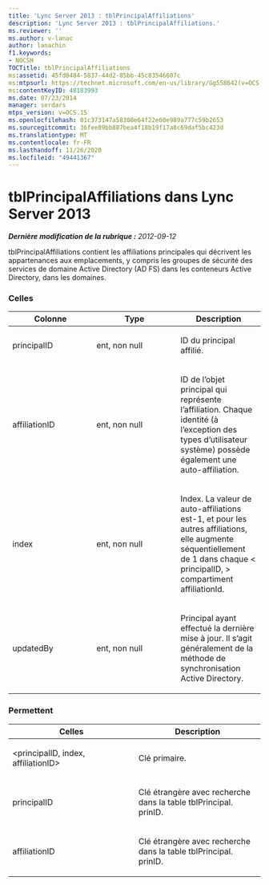 ```yaml
---
title: 'Lync Server 2013 : tblPrincipalAffiliations'
description: 'Lync Server 2013 : tblPrincipalAffiliations.'
ms.reviewer: ''
ms.author: v-lanac
author: lanachin
f1.keywords:
- NOCSH
TOCTitle: tblPrincipalAffiliations
ms:assetid: 45fd8484-5837-44d2-85bb-45c83546607c
ms:mtpsurl: https://technet.microsoft.com/en-us/library/Gg558642(v=OCS.15)
ms:contentKeyID: 48183993
ms.date: 07/23/2014
manager: serdars
mtps_version: v=OCS.15
ms.openlocfilehash: 01c373147a58300e64f22e60e989a777c59b2653
ms.sourcegitcommit: 36fee89bb887bea4f18b19f17a8c69daf5bc423d
ms.translationtype: MT
ms.contentlocale: fr-FR
ms.lasthandoff: 11/26/2020
ms.locfileid: "49441367"
---
```

# <a name="tblprincipalaffiliations-in-lync-server-2013"></a>tblPrincipalAffiliations dans Lync Server 2013

<div data-xmlns="http://www.w3.org/1999/xhtml">

<div class="topic" data-xmlns="http://www.w3.org/1999/xhtml" data-msxsl="urn:schemas-microsoft-com:xslt" data-cs="https://msdn.microsoft.com/">

<div data-asp="https://msdn2.microsoft.com/asp">



</div>

<div id="mainSection">

<div id="mainBody">

<span> </span>

_**Dernière modification de la rubrique :** 2012-09-12_

tblPrincipalAffiliations contient les affiliations principales qui décrivent les appartenances aux emplacements, y compris les groupes de sécurité des services de domaine Active Directory (AD FS) dans les conteneurs Active Directory, dans les domaines.

### <a name="columns"></a>Celles

<table>
<colgroup>
<col style="width: 33%" />
<col style="width: 33%" />
<col style="width: 33%" />
</colgroup>
<thead>
<tr class="header">
<th>Colonne</th>
<th>Type</th>
<th>Description</th>
</tr>
</thead>
<tbody>
<tr class="odd">
<td><p>principalID</p></td>
<td><p>ent, non null</p></td>
<td><p>ID du principal affilié.</p></td>
</tr>
<tr class="even">
<td><p>affiliationID</p></td>
<td><p>ent, non null</p></td>
<td><p>ID de l’objet principal qui représente l’affiliation. Chaque identité (à l’exception des types d’utilisateur système) possède également une auto-affiliation.</p></td>
</tr>
<tr class="odd">
<td><p>index</p></td>
<td><p>ent, non null</p></td>
<td><p>Index. La valeur de auto-affiliations est-1, et pour les autres affiliations, elle augmente séquentiellement de 1 dans chaque &lt; principalID, &gt; compartiment affiliationId.</p></td>
</tr>
<tr class="even">
<td><p>updatedBy</p></td>
<td><p>ent, non null</p></td>
<td><p>Principal ayant effectué la dernière mise à jour. Il s’agit généralement de la méthode de synchronisation Active Directory.</p></td>
</tr>
</tbody>
</table>


### <a name="keys"></a>Permettent

<table>
<colgroup>
<col style="width: 50%" />
<col style="width: 50%" />
</colgroup>
<thead>
<tr class="header">
<th>Celles</th>
<th>Description</th>
</tr>
</thead>
<tbody>
<tr class="odd">
<td><p>&lt;principalID, index, affiliationID&gt;</p></td>
<td><p>Clé primaire.</p></td>
</tr>
<tr class="even">
<td><p>principalID</p></td>
<td><p>Clé étrangère avec recherche dans la table tblPrincipal. prinID.</p></td>
</tr>
<tr class="odd">
<td><p>affiliationID</p></td>
<td><p>Clé étrangère avec recherche dans la table tblPrincipal. prinID.</p></td>
</tr>
</tbody>
</table>


</div>

<span> </span>

</div>

</div>

</div>

